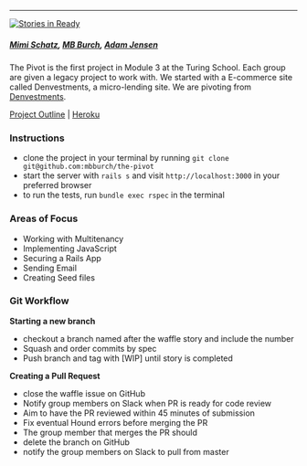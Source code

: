---

[![Stories in Ready](https://badge.waffle.io/mbburch/the-pivot.png?label=Ready)](http://waffle.io/mbburch/the-pivot)

##### [Mimi Schatz](https://github.com/mcschatz), [MB Burch](https://github.com/mbburch), [Adam Jensen](https://github.com/adamki)

The Pivot is the first project in Module 3 at the Turing School. Each group are given a legacy project to work with. We started with a E-commerce site called Denvestments, a micro-lending site. We are pivoting from [Denvestments](https://github.com/russelleh/denvestments).

[Project Outline](https://github.com/turingschool/lesson_plans/blob/master/ruby_03-professional_rails_applications/the_pivot.md) | [Heroku](http://denvestments.herokuapp.com)

### Instructions

* clone the project in your terminal by running `git clone git@github.com:mbburch/the-pivot`
* start the server with `rails s` and visit `http://localhost:3000` in your preferred browser
* to run the tests, run `bundle exec rspec` in the terminal

### Areas of Focus

* Working with Multitenancy
* Implementing JavaScript
* Securing a Rails App
* Sending Email
* Creating Seed files

### Git Workflow

**Starting a new branch**

* checkout a branch named after the waffle story and include the number
* Squash and order commits by spec
* Push branch and tag with [WIP] until story is completed

**Creating a Pull Request**

* close the waffle issue on GitHub
* Notify group members on Slack when PR is ready for code review
* Aim to have the PR reviewed within 45 minutes of submission
* Fix eventual Hound errors before merging the PR
* The group member that merges the PR should
* delete the branch on GitHub
* notify the group members on Slack to pull from master
